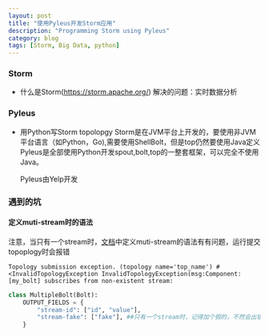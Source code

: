 ```yaml
---
layout: post
title: "使用Pyleus开发Storm应用"
description: "Programming Storm using Pyleus"
category: blog
tags: [Storm, Big Data, python]
---
```



### Storm

- 什么是Storm(https://storm.apache.org/)
  解决的问题：实时数据分析

### Pyleus

- 用Python写Storm topolopgy
  Storm是在JVM平台上开发的，要使用非JVM平台语言（如Python，Go),需要使用ShellBolt，但是top仍然要使用Java定义
  Pyleus是全部使用Python开发spout,bolt,top的一整套框架，可以完全不使用Java。

  Pyleus由Yelp开发


### 遇到的坑

#### 定义muti-stream时的语法

注意，当只有一个stream时，[文档](http://yelp.github.io/pyleus/grouping.html#groupings)中定义muti-stream的语法有有问题，运行提交topoplogy时会报错

    Topology submission exception. (topology name='top_name') #<InvalidTopologyException InvalidTopologyException(msg:Component: [my_bolt] subscribes from non-existent stream:

~~~python
class MultipleBolt(Bolt):
    OUTPUT_FIELDS = {
        "stream-id": ["id", "value"],
        "stream-fake": ["fake"], ##只有一个stream时，记得加个假的，不然会出错
    }
~~~
